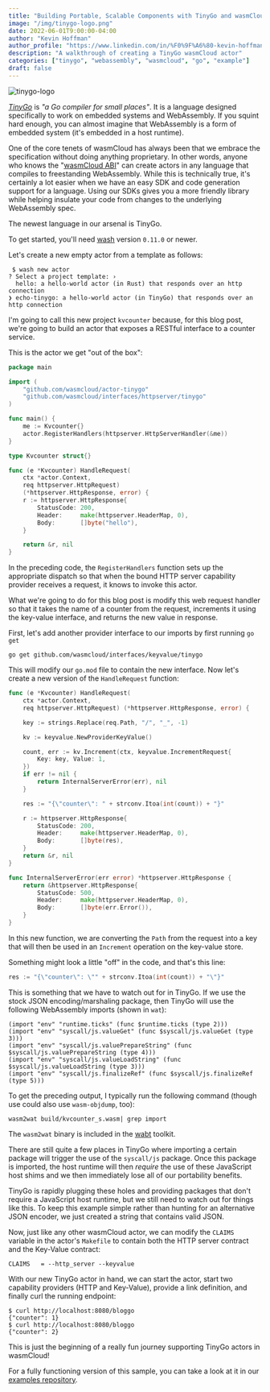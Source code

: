 ```yaml
---
title: "Building Portable, Scalable Components with TinyGo and wasmCloud"
image: "/img/tinygo-logo.png"
date: 2022-06-01T9:00:00-04:00
author: "Kevin Hoffman"
author_profile: "https://www.linkedin.com/in/%F0%9F%A6%80-kevin-hoffman-9252669/"
description: "A walkthrough of creating a TinyGo wasmCloud actor"
categories: ["tinygo", "webassembly", "wasmcloud", "go", "example"]
draft: false
---
```


![tinygo-logo](/img/tinygo-logo.png)

_[TinyGo](https://tinygo.org)_ is _"a Go compiler for small places"_. It is a language designed specifically to work on embedded systems and WebAssembly. If you squint hard enough, you can almost imagine that WebAssembly is a form of embedded system (it's embedded in a host runtime).

One of the core tenets of wasmCloud has always been that we embrace the specification without doing anything proprietary. In other words, anyone who knows the "<u>[wasmCloud ABI](https://wasmcloud.dev/reference/wasmbus/ffi/)</u>" can create actors in any language that compiles to freestanding WebAssembly. While this is technically true, it's certainly a lot easier when we have an easy SDK and code generation support for a language. Using our SDKs gives you a more friendly library while helping insulate your code from changes to the underlying WebAssembly spec.

The newest language in our arsenal is TinyGo.

<!--truncate-->

To get started, you'll need <u>[wash](https://github.com/wasmcloud/wash)</u> version `0.11.0` or newer.

Let's create a new empty actor from a template as follows:

```terminal
 $ wash new actor
? Select a project template: ›
  hello: a hello-world actor (in Rust) that responds over an http connection
❯ echo-tinygo: a hello-world actor (in TinyGo) that responds over an http connection
```

I'm going to call this new project `kvcounter` because, for this blog post, we're going to build an actor that exposes a RESTful interface to a counter service.

This is the actor we get "out of the box":

```go
package main

import (
	"github.com/wasmcloud/actor-tinygo"
	"github.com/wasmcloud/interfaces/httpserver/tinygo"
)

func main() {
	me := Kvcounter{}
	actor.RegisterHandlers(httpserver.HttpServerHandler(&me))
}

type Kvcounter struct{}

func (e *Kvcounter) HandleRequest(
	ctx *actor.Context,
	req httpserver.HttpRequest)
	(*httpserver.HttpResponse, error) {
	r := httpserver.HttpResponse{
		StatusCode: 200,
		Header:     make(httpserver.HeaderMap, 0),
		Body:       []byte("hello"),
	}

	return &r, nil
}
```

In the preceding code, the `RegisterHandlers` function sets up the appropriate dispatch so that when the bound HTTP server capability provider receives a request, it knows to invoke this actor.

What we're going to do for this blog post is modify this web request handler so that it takes the name of a counter from the request, increments it using the key-value interface, and returns the new value in response.

First, let's add another provider interface to our imports by first running `go get`

```terminal
go get github.com/wasmcloud/interfaces/keyvalue/tinygo
```

This will modify our `go.mod` file to contain the new interface. Now let's create a new version of the `HandleRequest` function:

```go
func (e *Kvcounter) HandleRequest(
	ctx *actor.Context,
	req httpserver.HttpRequest) (*httpserver.HttpResponse, error) {

	key := strings.Replace(req.Path, "/", "_", -1)

	kv := keyvalue.NewProviderKeyValue()

	count, err := kv.Increment(ctx, keyvalue.IncrementRequest{
		Key: key, Value: 1,
	})
	if err != nil {
		return InternalServerError(err), nil
	}

	res := "{\"counter\": " + strconv.Itoa(int(count)) + "}"

	r := httpserver.HttpResponse{
		StatusCode: 200,
		Header:     make(httpserver.HeaderMap, 0),
		Body:       []byte(res),
	}
	return &r, nil
}

func InternalServerError(err error) *httpserver.HttpResponse {
	return &httpserver.HttpResponse{
		StatusCode: 500,
		Header:     make(httpserver.HeaderMap, 0),
		Body:       []byte(err.Error()),
	}
}
```

In this new function, we are converting the `Path` from the request into a key that will then be used in an `Increment` operation on the key-value store.

Something might look a little "off" in the code, and that's this line:

```go
res := "{\"counter\": \"" + strconv.Itoa(int(count)) + "\"}"
```

This is something that we have to watch out for in TinyGo. If we use the stock JSON encoding/marshaling package, then TinyGo will use the following WebAssembly imports (shown in `wat`):

```
(import "env" "runtime.ticks" (func $runtime.ticks (type 2)))
(import "env" "syscall/js.valueGet" (func $syscall/js.valueGet (type 3)))
(import "env" "syscall/js.valuePrepareString" (func $syscall/js.valuePrepareString (type 4)))
(import "env" "syscall/js.valueLoadString" (func $syscall/js.valueLoadString (type 3)))
(import "env" "syscall/js.finalizeRef" (func $syscall/js.finalizeRef (type 5)))
```

To get the preceding output, I typically run the following command (though use could also use `wasm-objdump`, too):

```terminal
wasm2wat build/kvcounter_s.wasm| grep import
```

The `wasm2wat` binary is included in the <u>[wabt](https://github.com/WebAssembly/wabt)</u> toolkit.

There are still quite a few places in TinyGo where importing a certain package will trigger the use of the `syscall/js` package. Once this package is imported, the host runtime will then _require_ the use of these JavaScript host shims and we then immediately lose all of our portability benefits.

TinyGo is rapidly plugging these holes and providing packages that don't require a JavaScript host runtime, but we still need to watch out for things like this. To keep this example simple rather than hunting for an alternative JSON encoder, we just created a string that contains valid JSON.

Now, just like any other wasmCloud actor, we can modify the `CLAIMS` variable in the actor's `Makefile` to contain both the HTTP server contract and the Key-Value contract:

```
CLAIMS   = --http_server --keyvalue
```

With our new TinyGo actor in hand, we can start the actor, start two capability providers (HTTP and Key-Value), provide a link definition, and finally curl the running endpoint:

```
$ curl http://localhost:8080/bloggo
{"counter": 1}
$ curl http://localhost:8080/bloggo
{"counter": 2}
```

This is just the beginning of a really fun journey supporting TinyGo actors in wasmCloud!

For a fully functioning version of this sample, you can take a look at it in our <u>[examples repository](https://github.com/wasmCloud/examples/tree/main/actor/kvcounter-tinygo)</u>.

